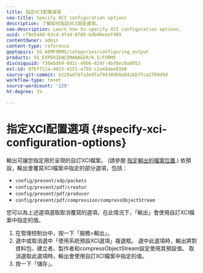 ```yaml
---
title: 指定XCI配置選項
seo-title: Specify XCI configuration options
description: 了解如何指定XCI設定選項。
seo-description: Learn how to specify XCI configuration options.
uuid: cf9e544d-63cd-4fad-8f89-bdb46eeef409
contentOwner: admin
content-type: reference
geptopics: SG_AEMFORMS/categories/configuring_output
products: SG_EXPERIENCEMANAGER/6.5/FORMS
discoiquuid: f38ebd69-8d1c-49b6-824f-4bf0ec8a8953
exl-id: 8fbff12a-4923-4151-a758-c1e44dee9160
source-git-commit: b220adf6fa3e9faf94389b9a9416b7fca2f89d9d
workflow-type: tm+mt
source-wordcount: '129'
ht-degree: 1%

---
```


# 指定XCI配置選項 {#specify-xci-configuration-options}

輸出可讓您指定用於呈現的自訂XCI檔案。 (請參閱 [指定輸出的檔案位置](/help/forms/using/admin-help/specify-file-locations-output.md#specify-file-locations-for-output).) 依預設，輸出會覆寫XCI檔案中指定的部分選項，包括：

* `config/present/xdp/packets`
* `config/present/pdf/creator`
* `config/present/pdf/producer`
* `config/present/pdf/compression/compressObjectStream`

您可以為上述選項選取取消覆寫的選項，在此情況下，「輸出」會使用自訂XCI檔案中指定的值。

1. 在管理控制台中，按一下「服務>輸出」。
1. 選中或取消選中「使用系統預設XCI選項」複選框。 選中此選項時，輸出將對資料包、建立者、製作者和compressObjectStream設定使用其預設值。 取消選取此選項時，輸出會使用自訂XCI檔案中指定的值。
1. 按一下「儲存」。
